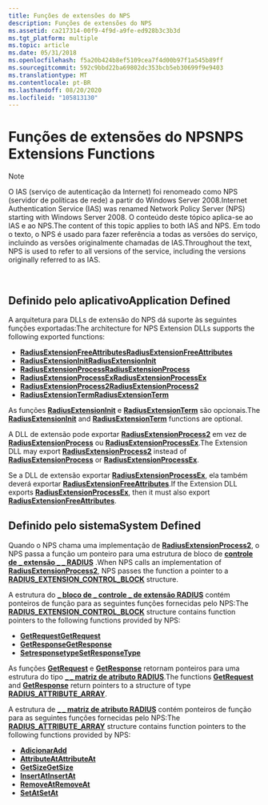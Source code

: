 ```yaml
---
title: Funções de extensões do NPS
description: Funções de extensões do NPS
ms.assetid: ca217314-00f9-4f9d-a9fe-ed928b3c3b3d
ms.tgt_platform: multiple
ms.topic: article
ms.date: 05/31/2018
ms.openlocfilehash: f5a20b424b8ef5109cea7f4d00b97f1a545b89ff
ms.sourcegitcommit: 592c9bbd22ba69802dc353bcb5eb30699f9e9403
ms.translationtype: MT
ms.contentlocale: pt-BR
ms.lasthandoff: 08/20/2020
ms.locfileid: "105813130"
---
```

# <a name="nps-extensions-functions"></a><span data-ttu-id="97344-103">Funções de extensões do NPS</span><span class="sxs-lookup"><span data-stu-id="97344-103">NPS Extensions Functions</span></span>

> [!Note]  
> <span data-ttu-id="97344-104">O IAS (serviço de autenticação da Internet) foi renomeado como NPS (servidor de políticas de rede) a partir do Windows Server 2008.</span><span class="sxs-lookup"><span data-stu-id="97344-104">Internet Authentication Service (IAS) was renamed Network Policy Server (NPS) starting with Windows Server 2008.</span></span> <span data-ttu-id="97344-105">O conteúdo deste tópico aplica-se ao IAS e ao NPS.</span><span class="sxs-lookup"><span data-stu-id="97344-105">The content of this topic applies to both IAS and NPS.</span></span> <span data-ttu-id="97344-106">Em todo o texto, o NPS é usado para fazer referência a todas as versões do serviço, incluindo as versões originalmente chamadas de IAS.</span><span class="sxs-lookup"><span data-stu-id="97344-106">Throughout the text, NPS is used to refer to all versions of the service, including the versions originally referred to as IAS.</span></span>

 

## <a name="application-defined"></a><span data-ttu-id="97344-107">Definido pelo aplicativo</span><span class="sxs-lookup"><span data-stu-id="97344-107">Application Defined</span></span>

<span data-ttu-id="97344-108">A arquitetura para DLLs de extensão do NPS dá suporte às seguintes funções exportadas:</span><span class="sxs-lookup"><span data-stu-id="97344-108">The architecture for NPS Extension DLLs supports the following exported functions:</span></span>

-   [<span data-ttu-id="97344-109">**RadiusExtensionFreeAttributes**</span><span class="sxs-lookup"><span data-stu-id="97344-109">**RadiusExtensionFreeAttributes**</span></span>](/windows/desktop/api/authif/nc-authif-pradius_extension_free_attributes)
-   [<span data-ttu-id="97344-110">**RadiusExtensionInit**</span><span class="sxs-lookup"><span data-stu-id="97344-110">**RadiusExtensionInit**</span></span>](/windows/desktop/api/authif/nc-authif-pradius_extension_init)
-   [<span data-ttu-id="97344-111">**RadiusExtensionProcess**</span><span class="sxs-lookup"><span data-stu-id="97344-111">**RadiusExtensionProcess**</span></span>](/windows/desktop/api/authif/nc-authif-pradius_extension_process)
-   [<span data-ttu-id="97344-112">**RadiusExtensionProcessEx**</span><span class="sxs-lookup"><span data-stu-id="97344-112">**RadiusExtensionProcessEx**</span></span>](/windows/desktop/api/authif/nc-authif-pradius_extension_process_ex)
-   [<span data-ttu-id="97344-113">**RadiusExtensionProcess2**</span><span class="sxs-lookup"><span data-stu-id="97344-113">**RadiusExtensionProcess2**</span></span>](/windows/desktop/api/authif/nc-authif-pradius_extension_process_2)
-   [<span data-ttu-id="97344-114">**RadiusExtensionTerm**</span><span class="sxs-lookup"><span data-stu-id="97344-114">**RadiusExtensionTerm**</span></span>](/windows/desktop/api/authif/nc-authif-pradius_extension_term)

<span data-ttu-id="97344-115">As funções [**RadiusExtensionInit**](/windows/desktop/api/authif/nc-authif-pradius_extension_init) e [**RadiusExtensionTerm**](/windows/desktop/api/authif/nc-authif-pradius_extension_term) são opcionais.</span><span class="sxs-lookup"><span data-stu-id="97344-115">The [**RadiusExtensionInit**](/windows/desktop/api/authif/nc-authif-pradius_extension_init) and [**RadiusExtensionTerm**](/windows/desktop/api/authif/nc-authif-pradius_extension_term) functions are optional.</span></span>

<span data-ttu-id="97344-116">A DLL de extensão pode exportar [**RadiusExtensionProcess2**](/windows/desktop/api/authif/nc-authif-pradius_extension_process_2) em vez de [**RadiusExtensionProcess**](/windows/desktop/api/authif/nc-authif-pradius_extension_process) ou [**RadiusExtensionProcessEx**](/windows/desktop/api/authif/nc-authif-pradius_extension_process_ex).</span><span class="sxs-lookup"><span data-stu-id="97344-116">The Extension DLL may export [**RadiusExtensionProcess2**](/windows/desktop/api/authif/nc-authif-pradius_extension_process_2) instead of [**RadiusExtensionProcess**](/windows/desktop/api/authif/nc-authif-pradius_extension_process) or [**RadiusExtensionProcessEx**](/windows/desktop/api/authif/nc-authif-pradius_extension_process_ex).</span></span>

<span data-ttu-id="97344-117">Se a DLL de extensão exportar [**RadiusExtensionProcessEx**](/windows/desktop/api/authif/nc-authif-pradius_extension_process_ex), ela também deverá exportar [**RadiusExtensionFreeAttributes**](/windows/desktop/api/authif/nc-authif-pradius_extension_free_attributes).</span><span class="sxs-lookup"><span data-stu-id="97344-117">If the Extension DLL exports [**RadiusExtensionProcessEx**](/windows/desktop/api/authif/nc-authif-pradius_extension_process_ex), then it must also export [**RadiusExtensionFreeAttributes**](/windows/desktop/api/authif/nc-authif-pradius_extension_free_attributes).</span></span>

## <a name="system-defined"></a><span data-ttu-id="97344-118">Definido pelo sistema</span><span class="sxs-lookup"><span data-stu-id="97344-118">System Defined</span></span>

<span data-ttu-id="97344-119">Quando o NPS chama uma implementação de [**RadiusExtensionProcess2**](/windows/desktop/api/authif/nc-authif-pradius_extension_process_2), o NPS passa a função um ponteiro para uma estrutura de bloco de [**controle de \_ extensão \_ \_ RADIUS**](/windows/desktop/api/authif/ns-authif-radius_extension_control_block) .</span><span class="sxs-lookup"><span data-stu-id="97344-119">When NPS calls an implementation of [**RadiusExtensionProcess2**](/windows/desktop/api/authif/nc-authif-pradius_extension_process_2), NPS passes the function a pointer to a [**RADIUS\_EXTENSION\_CONTROL\_BLOCK**](/windows/desktop/api/authif/ns-authif-radius_extension_control_block) structure.</span></span>

<span data-ttu-id="97344-120">A estrutura do [**\_ bloco de \_ controle \_ de extensão RADIUS**](/windows/desktop/api/authif/ns-authif-radius_extension_control_block) contém ponteiros de função para as seguintes funções fornecidas pelo NPS:</span><span class="sxs-lookup"><span data-stu-id="97344-120">The [**RADIUS\_EXTENSION\_CONTROL\_BLOCK**](/windows/desktop/api/authif/ns-authif-radius_extension_control_block) structure contains function pointers to the following functions provided by NPS:</span></span>

-   <span data-ttu-id="97344-121">[**GetRequest**](/previous-versions/ms688263(v=vs.85))</span><span class="sxs-lookup"><span data-stu-id="97344-121">[**GetRequest**](/previous-versions/ms688263(v=vs.85))</span></span>
-   <span data-ttu-id="97344-122">[**GetResponse**](/previous-versions/ms688270(v=vs.85))</span><span class="sxs-lookup"><span data-stu-id="97344-122">[**GetResponse**](/previous-versions/ms688270(v=vs.85))</span></span>
-   <span data-ttu-id="97344-123">[**Setresponsetype**](/previous-versions/ms688462(v=vs.85))</span><span class="sxs-lookup"><span data-stu-id="97344-123">[**SetResponseType**](/previous-versions/ms688462(v=vs.85))</span></span>

<span data-ttu-id="97344-124">As funções [**GetRequest**](/previous-versions/ms688263(v=vs.85)) e [**GetResponse**](/previous-versions/ms688270(v=vs.85)) retornam ponteiros para uma estrutura do tipo [**\_ \_ matriz de atributo RADIUS**](/windows/desktop/api/authif/ns-authif-radius_attribute_array).</span><span class="sxs-lookup"><span data-stu-id="97344-124">The functions [**GetRequest**](/previous-versions/ms688263(v=vs.85)) and [**GetResponse**](/previous-versions/ms688270(v=vs.85)) return pointers to a structure of type [**RADIUS\_ATTRIBUTE\_ARRAY**](/windows/desktop/api/authif/ns-authif-radius_attribute_array).</span></span>

<span data-ttu-id="97344-125">A estrutura de [**\_ \_ matriz de atributo RADIUS**](/windows/desktop/api/authif/ns-authif-radius_attribute_array) contém ponteiros de função para as seguintes funções fornecidas pelo NPS:</span><span class="sxs-lookup"><span data-stu-id="97344-125">The [**RADIUS\_ATTRIBUTE\_ARRAY**](/windows/desktop/api/authif/ns-authif-radius_attribute_array) structure contains function pointers to the following functions provided by NPS:</span></span>

-   <span data-ttu-id="97344-126">[**Adicionar**](/previous-versions/ms688246(v=vs.85))</span><span class="sxs-lookup"><span data-stu-id="97344-126">[**Add**](/previous-versions/ms688246(v=vs.85))</span></span>
-   <span data-ttu-id="97344-127">[**AttributeAt**](/previous-versions/ms688253(v=vs.85))</span><span class="sxs-lookup"><span data-stu-id="97344-127">[**AttributeAt**](/previous-versions/ms688253(v=vs.85))</span></span>
-   <span data-ttu-id="97344-128">[**GetSize**](/previous-versions/ms688277(v=vs.85))</span><span class="sxs-lookup"><span data-stu-id="97344-128">[**GetSize**](/previous-versions/ms688277(v=vs.85))</span></span>
-   <span data-ttu-id="97344-129">[**InsertAt**](/previous-versions/ms688296(v=vs.85))</span><span class="sxs-lookup"><span data-stu-id="97344-129">[**InsertAt**](/previous-versions/ms688296(v=vs.85))</span></span>
-   <span data-ttu-id="97344-130">[**RemoveAt**](/previous-versions/ms688452(v=vs.85))</span><span class="sxs-lookup"><span data-stu-id="97344-130">[**RemoveAt**](/previous-versions/ms688452(v=vs.85))</span></span>
-   <span data-ttu-id="97344-131">[**SetAt**](/previous-versions/ms688456(v=vs.85))</span><span class="sxs-lookup"><span data-stu-id="97344-131">[**SetAt**](/previous-versions/ms688456(v=vs.85))</span></span>

 

 